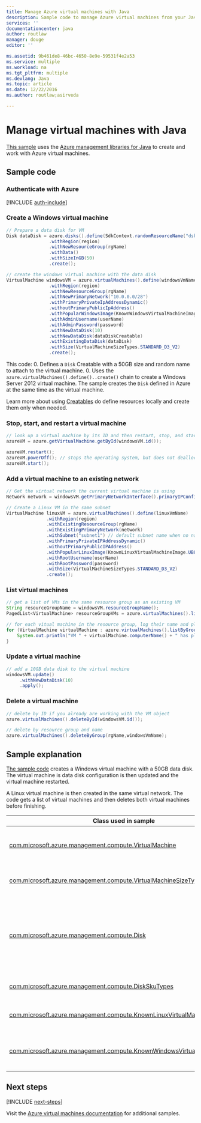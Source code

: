 ```yaml
---
title: Manage Azure virtual machines with Java
description: Sample code to manage Azure virtual machines from your Java apps
services: ''
documentationcenter: java
author: routlaw
manager: douge
editor: ''

ms.assetid: 9b461de8-46bc-4650-8e9e-59531f4e2a53
ms.service: multiple
ms.workload: na
ms.tgt_pltfrm: multiple
ms.devlang: Java
ms.topic: article
ms.date: 12/22/2016
ms.author: routlaw;asirveda

---
```


# Manage virtual machines with Java

[This sample](https://github.com/Azure-Samples/compute-java-manage-vm/) uses the [Azure management libraries for Java](https://github.com/Azure/azure-sdk-for-java) to create and work with Azure virtual machines.

## Sample code

### Authenticate with Azure

[!INCLUDE [auth-include](_shared/auth-include.md)]

### Create a Windows virtual machine

```java
// Prepare a data disk for VM
Disk dataDisk = azure.disks().define(SdkContext.randomResourceName("dsk", 30))
                .withRegion(region)
                .withNewResourceGroup(rgName)
                .withData()
                .withSizeInGB(50)
                .create();

// create the windows virtual machine with the data disk            
VirtualMachine windowsVM = azure.virtualMachines().define(windowsVmName)
                .withRegion(region)
                .withNewResourceGroup(rgName)
                .withNewPrimaryNetwork("10.0.0.0/28")
                .withPrimaryPrivateIpAddressDynamic()
                .withoutPrimaryPublicIpAddress()
                .withPopularWindowsImage(KnownWindowsVirtualMachineImage.WINDOWS_SERVER_2012_R2_DATACENTER)
                .withAdminUsername(userName)
                .withAdminPassword(password)
                .withNewDataDisk(10)
                .withNewDataDisk(dataDiskCreatable)
                .withExistingDataDisk(dataDisk)
                .withSize(VirtualMachineSizeTypes.STANDARD_D3_V2)
                .create();
```

This code:
0. Defines a `Disk` Creatable with a 50GB size and random name to attach to the virtual machine.
0. Uses the `azure.virtualMachines().define()..create()` chain to create a Windows Server 2012 virtual machine. The sample creates the `Disk` defined in Azure at the same time as the virtual machine.

Learn more about using [Creatables](concepts.md#Creatbles) do define resources locally and create them only when needed.

### Stop, start, and restart a virtual machine

```java
// look up a virtual machine by its ID and then restart, stop, and start it
azureVM = azure.getVirtualMachine.getById(windowsVM.id());

azureVM.restart();
azureVM.powerOff(); // stops the operating system, but does not deallocate the VM resources
azureVM.start();
```

### Add a virtual machine to an existing network

```java
// Get the virtual network the current virtual machine is using
Network network = windowsVM.getPrimaryNetworkInterface().primaryIPConfiguration().getNetwork();

// Create a Linux VM in the same subnet
VirtualMachine linuxVM = azure.virtualMachines().define(linuxVmName)
               .withRegion(region)
               .withExistingResourceGroup(rgName)
               .withExistingPrimaryNetwork(network)
               .withSubnet("subnet1") // default subnet name when no name specified at creation
               .withPrimaryPrivateIPAddressDynamic()
               .withoutPrimaryPublicIPAddress()
               .withPopularLinuxImage(KnownLinuxVirtualMachineImage.UBUNTU_SERVER_16_04_LTS)
               .withRootUsername(userName)
               .withRootPassword(password)
               .withSize(VirtualMachineSizeTypes.STANDARD_D3_V2)
               .create();
```

### List virtual machines

```java
// get a list of VMs in the same resource group as an existing VM
String resourceGroupName = windowsVM.resourceGroupName();
PagedList<VirtualMachine> resourceGroupVMs = azure.virtualMachines().listByGroup(resourceGroupName); 

// for each vitual machine in the resource group, log their name and plan
for (VirtualMachine virtualMachine : azure.virtualMachines().listByGroup(resourceGroupName)) {
    System.out.println("VM " + virtualMachine.computerName() + " has plan " + virtualMachine.plan());
}
```

### Update a virtual machine

```java
// add a 10GB data disk to the virtual machine
windowsVM.update()
     .withNewDataDisk(10)
     .apply();
```

### Delete a virtual machine
```java
// delete by ID if you already are working with the VM object
azure.virtualMachines().deleteById(windowsVM.id());

// delete by resource group and name
azure.virtualMachines().deleteByGroup(rgName,windowsVmName);
```

## Sample explanation

[The sample code](https://github.com/Azure-Samples/compute-java-manage-vm/blob/master/src/main/java/com/microsoft/azure/management/compute/samples/ManageVirtualMachine.java) creates a Windows virtual machine with a 50GB data disk. The virtual machine is data disk configuration is then updated and the virtual machine restarted.

A Linux virtual machine is then created in the same virtual network. The code gets a list of virtual machines and then deletes both virtual machines before finishing.

| Class used in sample | Notes
|-------|-------|
| [com.microsoft.azure.management.compute.VirtualMachine](https://docs.microsoft.com/en-us/java/api/com.microsoft.azure.management.compute._virtual_machine) | Query properties and manage state of virtual machines. Retrieved in list form  with`azure.virtualMachines().list()` or by name or ID `azure.virtualMachines().getByGroup()`
| [com.microsoft.azure.management.compute.VirtualMachineSizeTypes](https://docs.microsoft.com/en-us/java/api/com.microsoft.azure.management.compute._virtual_machine_size_types) | Class with static values that map to [virtual machine size options](https://azure.microsoft.com/en-us/pricing/details/virtual-machines/linux/), used by the `withSize()` method to define the resources allocated to the VM.
| [com.microsoft.azure.management.compute.Disk](https://docs.microsoft.com/en-us/java/api/com.microsoft.azure.management.compute._disk) | Create a disk to store data using `withData()` or operating system image using the appropriate `withLinux` or `withWindows` method when defining the disk. Attach disks to virtual machines either at the time of creation (`using withNewDataDisk` or `withExistingDataDisk`) or after creation by `update()..apply()` on the VirtualMachine object.
| [com.microsoft.azure.management.compute.DiskSkuTypes](https://docs.microsoft.com/en-us/java/api/com.microsoft.azure.management.compute._disk_sku_types) | Class with static values to define a disk with a standard or [premium](https://docs.microsoft.com/en-us/azure/storage/storage-premium-storage) storage plan.
| [com.microsoft.azure.management.compute.KnownLinuxVirtualMachineImage](https://docs.microsoft.com/en-us/java/api/com.microsoft.azure.management.compute._known_linux_virtual_machine_image) | Class with a set of Linux virtual machine options for use with the `withPopularLinuxImage()` method when defining a virtual machine.
| [com.microsoft.azure.management.compute.KnownWindowsVirtualMachineImage](https://docs.microsoft.com/en-us/java/api/com.microsoft.azure.management.compute._known_windows_virtual_machine_image) | Class with a set of Windows virtual machine image options for use with the `withPopularWindowsImage()` method when defining a virtual machine.

## Next steps

[!INCLUDE [next-steps](_shared/next-steps.md)]

Visit the [Azure virtual machines documentation](https://docs.microsoft.com/en-us/azure/virtual-machines/) for additional samples.